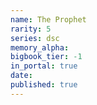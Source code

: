 ```yaml
---
name: The Prophet
rarity: 5
series: dsc
memory_alpha:
bigbook_tier: -1
in_portal: true
date:
published: true
---
```



